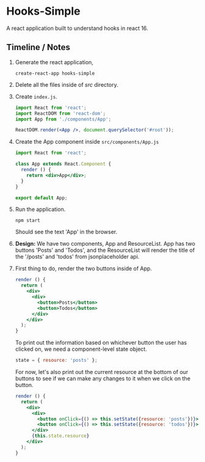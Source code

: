 # Hooks-Simple

A react application built to understand hooks in react 16.



## Timeline / Notes

1. Generate the react application,

   `create-react-app hooks-simple`

2. Delete all the files inside of *src* directory.

3. Create `index.js`.

   ```jsx
   import React from 'react';
   import ReactDOM from 'react-dom';
   import App from './components/App';
   
   ReactDOM.render(<App />, document.querySelector('#root'));
   ```

4. Create the App component inside `src/components/App.js`

   ```jsx
   import React from 'react';
   
   class App extends React.Component {
     render () {
       return <div>App</div>;
     }
   }
   
   export default App;
   ```

5. Run the application.

   `npm start`

   Should see the text 'App' in the browser.

6. **Design:** We have two components, App and ResourceList. App has two buttons 'Posts' and 'Todos', and the ResourceList will render the title of the '/posts' and 'todos' from jsonplaceholder api.

7. First thing to do, render the two buttons inside of App.

   ```jsx
   render () {
     return (
       <div>
         <div>
           <button>Posts</button>
           <button>Todos</button>
         </div>
       </div>
     );
   }
   ```

   To print out the information based on whichever button the user has clicked on, we need a component-level state object.

   ```jsx
   state = { resource: 'posts' };
   ```

   For now, let's also print out the current resource at the bottom of our buttons to see if we can make any changes to it when we click on the button.

   ```jsx
   render () {
     return (
       <div>
         <div>
           <button onClick={() => this.setState({resource: 'posts'})}>Posts</button>
           <button onClick={() => this.setState({resource: 'todos'})}>Todos</button>
         </div>
         {this.state.resource}
       </div>
     );
   }
   ```

   

